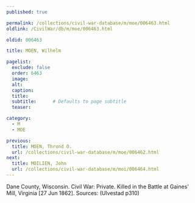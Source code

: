 ```yaml
---
published: true

permalink: /collections/civil-war-database/m/moe/006463.html
oldlink: /CivilWar/db/m/moe/006463.html

oldid: 006463

title: MOEN, Wilhelm

pagelist:
  exclude: false
  order: 6463
  image: 
  alt:
  caption:
  title:
  subtitle:      # Defaults to page subtitle
  teaser:

category: 
  - M 
  - MOE

previous:
  title: MOEN, Thrond O.
  url: /collections/civil-war-database/m/moe/006462.html  
next:
  title: MOILIEN, John
  url: /collections/civil-war-database/m/moi/006464.html   
---
```

Dane County, Wisconsin. Civil War: Private. Killed in the Battle at Gaines&#39; Mill, Virginia [27 Jun 1862]. Sources: (Ulvestad p310)